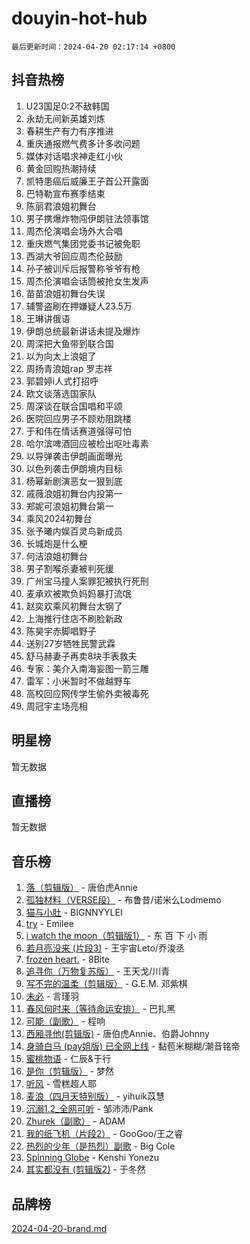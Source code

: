 # douyin-hot-hub

`最后更新时间：2024-04-20 02:17:14 +0800`

## 抖音热榜

1. U23国足0:2不敌韩国
1. 永劫无间新英雄刘炼
1. 春耕生产有力有序推进
1. 重庆通报燃气费多计多收问题
1. 媒体对话唱求神走红小伙
1. 黄金回购热潮持续
1. 凯特患癌后威廉王子首公开露面
1. 巴特勒宣布赛季结束
1. 陈丽君浪姐初舞台
1. 男子携爆炸物闯伊朗驻法领事馆
1. 周杰伦演唱会场外大合唱
1. 重庆燃气集团党委书记被免职
1. 西湖大爷回应周杰伦鼓励
1. 孙子被训斥后报警称爷爷有枪
1. 周杰伦演唱会话筒被抢女生发声
1. 苗苗浪姐初舞台失误
1. 辅警盗刷在押嫌疑人23.5万
1. 王琳讲俄语
1. 伊朗总统最新讲话未提及爆炸
1. 周深把大鱼带到联合国
1. 以为向太上浪姐了
1. 周扬青浪姐rap 罗志祥
1. 郭碧婷i人式打招呼
1. 欧文谈落选国家队
1. 周深谈在联合国唱和平颂
1. 医院回应男子不顾劝阻跳楼
1. 于和伟在情话赛道强得可怕
1. 哈尔滨啤酒回应被检出呕吐毒素
1. 以导弹袭击伊朗画面曝光
1. 以色列袭击伊朗境内目标
1. 杨幂新剧演恶女一狠到底
1. 戚薇浪姐初舞台内投第一
1. 郑妮可浪姐初舞台第一
1. 乘风2024初舞台
1. 张予曦内娱百灵鸟新成员
1. 长城炮是什么梗
1. 何洁浪姐初舞台
1. 男子割喉杀妻被判死缓
1. 广州宝马撞人案罪犯被执行死刑
1. 麦承欢被欺负妈妈暴打流氓
1. 赵奕欢乘风初舞台太钢了
1. 上海推行住店不刷脸新政
1. 陈昊宇赤脚唱野子
1. 送别27岁牺牲民警武霖
1. 舒马赫妻子再卖8块手表救夫
1. 专家：美介入南海妄图一箭三雕
1. 雷军：小米暂时不做越野车
1. 高校回应网传学生偷外卖被毒死
1. 周冠宇主场亮相

## 明星榜

暂无数据

## 直播榜

暂无数据

## 音乐榜

1. [落（剪辑版）](https://sf3-cdn-tos.douyinstatic.com/obj/tos-cn-ve-2774/o0h6HvN1BBbli9LtU3i5fQIleBQMF5Cg4TZmmC) - 唐伯虎Annie
1. [孤独材料（VERSE段）](https://sf3-cdn-tos.douyinstatic.com/obj/tos-cn-ve-2774/ocX7glDNHYlwFeYrGQfBZoThtvPWy8tCCEBGKQ) - 布鲁昔/诺米么Lodmemo
1. [猫与小肚](https://sf5-hl-cdn-tos.douyinstatic.com/obj/tos-cn-ve-2774/osZeoClMECgK8DYl6VebABgbchEtPYQjZEnRtd) - BIGNNYYLEI
1. [try](https://sf5-hl-cdn-tos.douyinstatic.com/obj/tos-cn-ve-2774/oMCYLreazYIFEgVb1vQdrJnJTbe8DDfiCA6gKw) - Emilee
1. [i watch the moon（剪辑版1）](https://sf5-hl-cdn-tos.douyinstatic.com/obj/tos-cn-ve-2774/o0I9mSChzHZANMJIEBfkCQzzg6N5WAcVtqft9P) - 东 百 下 小 雨
1. [若月亮没来 (片段3)](https://sf5-hl-cdn-tos.douyinstatic.com/obj/tos-cn-ve-2774/okfyEUsGW1B1ovJi5JiN9IjvAT2lMwA054GoEB) - 王宇宙Leto/乔浚丞
1. [frozen heart.](https://sf5-hl-cdn-tos.douyinstatic.com/obj/tos-cn-ve-2774/oIIWJfyjIACZA9zQMtnJ6hQQhFC4vhCupoRBsO) - 8Bite
1. [追寻你（万物复苏版）](https://sf6-cdn-tos.douyinstatic.com/obj/tos-cn-ve-2774/oYeAZJsbjIDit9APmBg8u6uDUQnHmoCf3gbo74) - 王天戈/川青
1. [写不完的温柔（剪辑版）](https://sf5-hl-cdn-tos.douyinstatic.com/obj/tos-cn-ve-2774/oYBzzZQJ233GfwkemJJffAIWgeIYrjZfWhHTcG) - G.E.M. 邓紫棋
1. [未必](https://sf5-hl-cdn-tos.douyinstatic.com/obj/tos-cn-ve-2774/ogntQMFnKQDZUgTCYuJgfLEtleYZZFxBQqhhFB) - 言瑾羽
1. [春风何时来（等待命运安排）](https://sf5-hl-cdn-tos.douyinstatic.com/obj/tos-cn-ve-2774/oICBNbD3gelMfB4WgiD1KI2jQtXZE2FgHLwtsl) - 巴扎黑
1. [可能（副歌）](https://sf5-hl-cdn-tos.douyinstatic.com/obj/tos-cn-ve-2774/cde1731888894259b333569393c2fb51) - 程响
1. [西厢寻他(剪辑版)](https://sf3-cdn-tos.douyinstatic.com/obj/tos-cn-ve-2774/oUsAVfAQKlRNxEv5qxvIB8o5qmIWUcXbzJKJhw) - 唐伯虎Annie、伯爵Johnny
1. [身骑白马 (pay姐版) 已全网上线](https://sf5-hl-cdn-tos.douyinstatic.com/obj/tos-cn-ve-2774/oQLO5ZgLsFkaDhdIIveF2zUCgfweY0gWaH4AQG) - 黏苞米糊糊/潮音铭帝
1. [蜜桃物语](https://sf5-hl-cdn-tos.douyinstatic.com/obj/tos-cn-ve-2774/oIhOSCZtIACtYU4XQkngiW9kCBfVD1Fz9IYeqL) - 仁辰&于行
1. [是你（剪辑版）](https://sf6-cdn-tos.douyinstatic.com/obj/tos-cn-ve-2774/46019dae783c4c969944217fe1cfafc4) - 梦然
1. [听风](https://sf5-hl-cdn-tos.douyinstatic.com/obj/tos-cn-ve-2774/oAPa3yDDDIZygYzQdBemCAIngcCeEARgbQDtJC) - 雪糕超人耶
1. [麦浪（四月天特别版）](https://sf5-hl-cdn-tos.douyinstatic.com/obj/tos-cn-ve-2774/26f5501a6547411fa3fbedc592fed0ad) - yihuik苡慧
1. [沉溺1.2_全网可听](https://sf27-cdn-tos.douyinstatic.com/obj/tos-cn-ve-2774/ok2QoiBqsWAX9McZmWiI9gAB0EzwD4Xj6yfmtH) - 邹沛沛/Pank
1. [Zhurek（副歌）](https://sf3-cdn-tos.douyinstatic.com/obj/tos-cn-ve-2774/ooQm8FBZQDlf0btEYgVpCcSCQfrdJGBEKZYBGS) - ADAM
1. [我的纸飞机（片段2）](https://sf5-hl-cdn-tos.douyinstatic.com/obj/tos-cn-ve-2774/oM2ZrKcg2CD5AeRB2gkeXOFB1IxAGJdZPazYHf) - GooGoo/王之睿
1. [热烈的少年（是热烈）副歌](https://sf3-cdn-tos.douyinstatic.com/obj/tos-cn-ve-2774/owVNI0CLDAUMtSz6TEYvfFBFL4UDFFhLfgK8fa) - Big Cole
1. [Spinning Globe](https://sf5-hl-cdn-tos.douyinstatic.com/obj/tos-cn-ve-2774/oAYhDobngQZXzvJaWpxueRR0jC4FZDexedXDYA) - Kenshi Yonezu
1. [其实都没有 (剪辑版2)](https://sf6-cdn-tos.douyinstatic.com/obj/tos-cn-ve-2774/oEBNQenHZtBhxYjGgUDQk0BCHTigQafgFlbQ7k) - 于冬然

## 品牌榜

[2024-04-20-brand.md](2024-04-20-brand.md)
